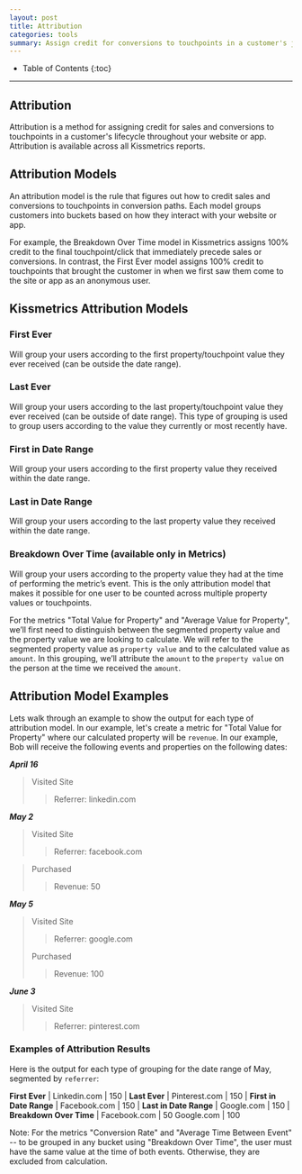 ```yaml
---
layout: post
title: Attribution
categories: tools
summary: Assign credit for conversions to touchpoints in a customer's journey
---
```

* Table of Contents
{:toc}
* * *

## Attribution

Attribution is a method for assigning credit for sales and conversions to touchpoints in a customer's lifecycle throughout your website or app. Attribution is available across all Kissmetrics reports.

## Attribution Models

An attribution model is the rule that figures out how to credit sales and conversions to touchpoints in conversion paths. Each model groups customers into buckets based on how they interact with your website or app.

For example, the Breakdown Over Time model in Kissmetrics assigns 100% credit to the final touchpoint/click that immediately precede sales or conversions. In contrast, the First Ever model assigns 100% credit to touchpoints that brought the customer in when we first saw them come to the site or app as an anonymous user.

## Kissmetrics Attribution Models


### First Ever

Will group your users according to the first property/touchpoint value they ever received (can be outside the date range).

### Last Ever

Will group your users according to the last property/touchpoint value they ever received (can be outside of date range). This type of grouping is used to group users according to the value they currently or most recently have.

### First in Date Range

Will group your users according to the first property value they received within the date range.

### Last in Date Range

Will group your users according to the last property value they received within the date range.

### Breakdown Over Time (available only in Metrics)

Will group your users according to the property value they had at the time of performing the metric’s event. This is the only attribution model that makes it possible for one user to be counted across multiple property values or touchpoints.

For the metrics "Total Value for Property" and "Average Value for Property", we’ll first need to distinguish between the segmented property value and the property value we are looking to calculate.  We will refer to the segmented property value as `property value` and to the calculated value as `amount`. In this grouping, we’ll attribute the `amount` to the `property value` on the person at the time we received the `amount`.


## Attribution Model Examples

Lets walk through an example to show the output for each type of attribution model.  In our example, let's create a metric for "Total Value for Property" where our calculated property will be `revenue`. In our example, Bob will receive the following events and properties on the following dates:


***April 16***

> Visited Site
>
> > Referrer: linkedin.com

***May 2***

> Visited Site
>
> > Referrer: facebook.com

> Purchased
>
> > Revenue: 50

***May 5***

> Visited Site
>
> > Referrer: google.com
>
> Purchased
>
> > Revenue: 100

***June 3***

> Visited Site
>
> > Referrer: pinterest.com


### Examples of Attribution Results

Here is the output for each type of grouping for the date range of May, segmented by `referrer`:

**First Ever** |
Linkedin.com | 150
|
**Last Ever** |
Pinterest.com | 150
|
**First in Date Range** |
Facebook.com | 150
|
**Last in Date Range** |
Google.com | 150
|
**Breakdown Over Time** |
Facebook.com | 50
Google.com | 100

Note: For the metrics "Conversion Rate" and "Average Time Between Event" -- to be grouped in any bucket using "Breakdown Over Time", the user must have the same value at the time of both events. Otherwise, they are excluded from calculation.
